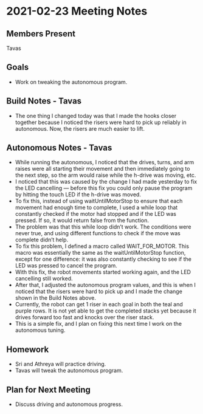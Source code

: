 # 2021-02-23 Meeting Notes

## Members Present  
Tavas
  
## Goals  
- Work on tweaking the autonomous program.

## Build Notes - Tavas

- The one thing I changed today was that I made the hooks closer together because I noticed the risers were hard to pick up reliably in autonomous. Now, the risers are much easier to lift. 

## Autonomous Notes - Tavas

- While running the autonomous, I noticed that the drives, turns, and arm raises were all starting their movement and then immediately going to the next step, so the arm would raise while the h-drive was moving, etc.
- I noticed that this was caused by the change I had made yesterday to fix the LED cancelling — before this fix you could only pause the program by hitting the touch LED if the h-drive was moved.
- To fix this, instead of using waitUntilMotorStop to ensure that each movement had enough time to complete, I used a while loop that constantly checked if the motor had stopped and if the LED was pressed. If so, it would return false from the function.
- The problem was that this while loop didn’t work. The conditions were never true, and using different functions to check if the move was complete didn’t help.
- To fix this problem, I defined a macro called WAIT_FOR_MOTOR. This macro was essentially the same as the waitUntilMotorStop function, except for one difference: it was also constantly checking to see if the LED was pressed to cancel the program.
- With this fix, the robot movements started working again, and the LED cancelling still worked. 
- After that, I adjusted the autonomous program values, and this is when I noticed that the risers were hard to pick up and I made the change shown in the Build Notes above. 
- Currently, the robot can get 1 riser in each goal in both the teal and purple rows. It is not yet able to get the completed stacks yet because it drives forward too fast and knocks over the riser stack. 
- This is a simple fix, and I plan on fixing this next time I work on the autonomous tuning.

## Homework  
- Sri and Athreya will practice driving.
- Tavas will tweak the autonomous program.

## Plan for Next Meeting  
- Discuss driving and autonomous progress.

